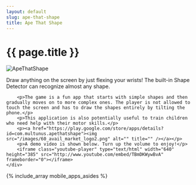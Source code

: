 ```yaml
---
layout: default
slug: ape-that-shape
title: Ape That Shape
---
```

<div class="span9">
	<h1>{{ page.title }}</h1>
	<div class="row-fluid">
		<div class="span5 main-image-container">
			<img src="/images/apethatshape_game.png" alt="ApeThatShape" title="" />
		</div>
		<p>Draw anything on the screen by just flexing your wrists! The built-in Shape Detector can recognize almost any shape.</p>

		<p>The game is a fun app that starts with simple shapes and then gradually moves on to more complex ones. The player is not allowed to touch the screen and has to draw the shapes entirely by tilting the phone.</p>
		<p>This application is also potentially useful to train children who need help with their motor skills.</p>
		<p><a href="https://play.google.com/store/apps/details?id=com.multunus.apethatshape"><img src="/images/60_avail_market_logo2.png" alt="" title="" /></a></p>
		<p>A demo video is shown below. Turn up the volume to enjoy!</p>
		<iframe class="youtube-player" type="text/html" width="640" height="385" src="http://www.youtube.com/embed/TBmDKWywBvA" frameborder="0"></iframe>
	</div>
 </div>
<div class="sidebar-nav span3">
	{% include_array mobile_apps_asides %}
</div>


